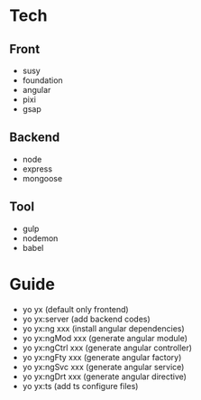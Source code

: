 # Tech

## Front
- susy
- foundation 
- angular
- pixi
- gsap

## Backend
- node
- express
- mongoose

## Tool
- gulp
- nodemon
- babel

# Guide
- yo yx (default only frontend)
- yo yx:server (add backend codes)
- yo yx:ng xxx (install angular dependencies)
- yo yx:ngMod xxx (generate angular module)
- yo yx:ngCtrl xxx (generate angular controller)
- yo yx:ngFty xxx (generate angular factory)
- yo yx:ngSvc xxx (generate angular service)
- yo yx:ngDrt xxx (generate angular directive)
- yo yx:ts (add ts configure files)

